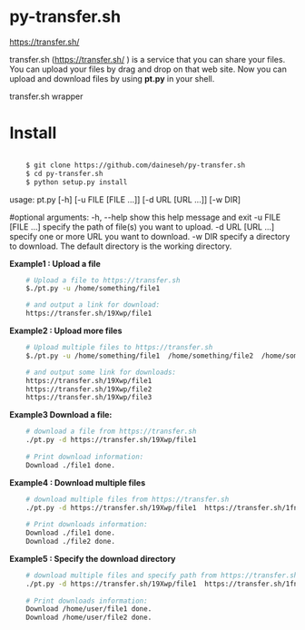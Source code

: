 py-transfer.sh
==============
https://transfer.sh/

transfer.sh (https://transfer.sh/
) is a service that you can share your files. You can upload your files by drag and drop on that web site.
Now you can upload and download files by using **pt.py** in your shell.


transfer.sh wrapper

# Install
```bash

    $ git clone https://github.com/daineseh/py-transfer.sh
    $ cd py-transfer.sh
    $ python setup.py install
```

usage: pt.py [-h] [-u FILE [FILE ...]] [-d URL [URL ...]] [-w DIR]

#optional arguments:
    -h, --help          show this help message and exit
    -u FILE [FILE ...]  specify the path of file(s) you want to upload.
    -d URL [URL ...]    specify one or more URL you want to download.
    -w DIR              specify a directory to download. The default directory is the working directory.



**Example1 : Upload a file**
```bash
    # Upload a file to https://transfer.sh
    $./pt.py -u /home/something/file1

    # and output a link for download:
    https://transfer.sh/19Xwp/file1
```


**Example2 : Upload more files**
```bash
    # Upload multiple files to https://transfer.sh
    $./pt.py -u /home/something/file1  /home/something/file2  /home/something/file3

    # and output some link for downloads:
    https://transfer.sh/19Xwp/file1
    https://transfer.sh/19Xwp/file2
    https://transfer.sh/19Xwp/file3
```

**Example3 Download a file:**
```bash
    # download a file from https://transfer.sh
    ./pt.py -d https://transfer.sh/19Xwp/file1
    
    # Print download information:
    Download ./file1 done.
```

**Example4 : Download multiple files**
```bash
    # download multiple files from https://transfer.sh
    ./pt.py -d https://transfer.sh/19Xwp/file1  https://transfer.sh/1fn4k/file2
    
    # Print downloads information:
    Download ./file1 done.
    Download ./file2 done.
```

**Example5 : Specify the download directory**
```bash
    # download multiple files and specify path from https://transfer.sh
    ./pt.py -d https://transfer.sh/19Xwp/file1  https://transfer.sh/1fn4k/file2 -w /home/user/
    
    # Print downloads information:
    Download /home/user/file1 done.
    Download /home/user/file2 done.
```

